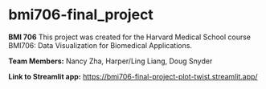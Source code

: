 # bmi706-final_project

**BMI 706**
This project was created for the Harvard Medical School course BMI706: Data Visualization for Biomedical Applications.

**Team Members:**
Nancy Zha, Harper/Ling Liang, Doug Snyder

**Link to Streamlit app:** https://bmi706-final-project-plot-twist.streamlit.app/ 
